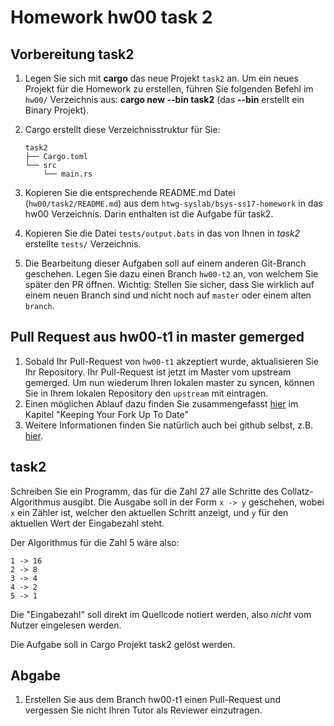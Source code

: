 # Homework hw00 task 2

## Vorbereitung task2

1. Legen Sie sich mit **cargo** das neue Projekt `task2` an. Um ein neues Projekt für die Homework zu erstellen, führen Sie folgenden Befehl im `hw00/` Verzeichnis aus:
    **cargo new --bin task2** (das **--bin** erstellt ein Binary Projekt).
1. Cargo erstellt diese Verzeichnisstruktur für Sie:

    ```text
    task2
    ├── Cargo.toml
    └── src
        └── main.rs
    ```

1. Kopieren Sie die entsprechende README.md Datei (`hw00/task2/README.md`) aus dem `htwg-syslab/bsys-ss17-homework` in das hw00 Verzeichnis. Darin enthalten ist die Aufgabe für task2.
1. Kopieren Sie die Datei `tests/output.bats` in das von Ihnen in *task2* erstellte `tests/` Verzeichnis.
1. Die Bearbeitung dieser Aufgaben soll auf einem anderen Git-Branch geschehen.
Legen Sie dazu einen Branch `hw00-t2` an, von welchem Sie später den PR öffnen.
Wichtig: Stellen Sie sicher, dass Sie wirklich auf einem neuen Branch sind und nicht noch auf `master` oder einem alten `branch`.


## Pull Request aus hw00-t1 in master gemerged
1. Sobald Ihr Pull-Request von `hw00-t1` akzeptiert wurde, aktualisieren Sie Ihr Repository. Ihr Pull-Request ist jetzt im Master vom upstream gemerged. Um nun wiederum Ihren lokalen master zu syncen, können Sie in Ihrem lokalen Repository den `upstream` mit eintragen.
1. Einen möglichen Ablauf dazu finden Sie zusammengefasst [hier][git-pr-wf] im Kapitel "Keeping Your Fork Up To Date"
1. Weitere Informationen finden Sie natürlich auch bei github selbst, z.B. [hier][github-collab].


## task2

Schreiben Sie ein Programm, das für die Zahl 27 alle Schritte des
Collatz-Algorithmus ausgibt. Die Ausgabe soll in der Form `x -> y` geschehen,
wobei `x` ein Zähler ist, welcher den aktuellen Schritt anzeigt, und `y` für
den aktuellen Wert der Eingabezahl steht.

Der Algorithmus für die Zahl 5 wäre also:

```
1 -> 16
2 -> 8
3 -> 4
4 -> 2
5 -> 1
```

Die "Eingabezahl" soll direkt im Quellcode notiert werden, also *nicht*
vom Nutzer eingelesen werden.

Die Aufgabe soll in Cargo Projekt task2 gelöst werden.

## Abgabe
1. Erstellen Sie aus dem Branch hw00-t1 einen Pull-Request und vergessen Sie nicht Ihren Tutor als Reviewer einzutragen.

[git-pr-wf]: https://gist.github.com/Chaser324/ce0505fbed06b947d962#keeping-your-fork-up-to-date
[github-collab]: https://help.github.com/categories/collaborating-with-issues-and-pull-requests/
